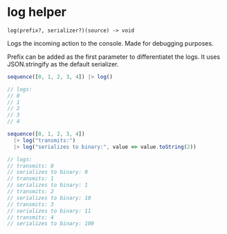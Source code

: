 # log helper

`log(prefix?, serializer?)(source) -> void`

Logs the incoming action to the console. Made for debugging purposes.

Prefix can be added as the first parameter to
differentiatet the logs.
It uses JSON.stringify as the default serializer.

```js
sequence([0, 1, 2, 3, 4]) |> log()

// logs:
// 0
// 1
// 2
// 3
// 4
```


```js
sequence([0, 1, 2, 3, 4])
  |> log("transmits:")
  |> log("serializes to binary:", value => value.toString(2))

// logs:
// transmits: 0
// serializes to binary: 0
// transmits: 1
// serializes to binary: 1
// transmits: 2
// serializes to binary: 10
// transmits: 3
// serializes to binary: 11
// transmits: 4
// serializes to binary: 100
```
